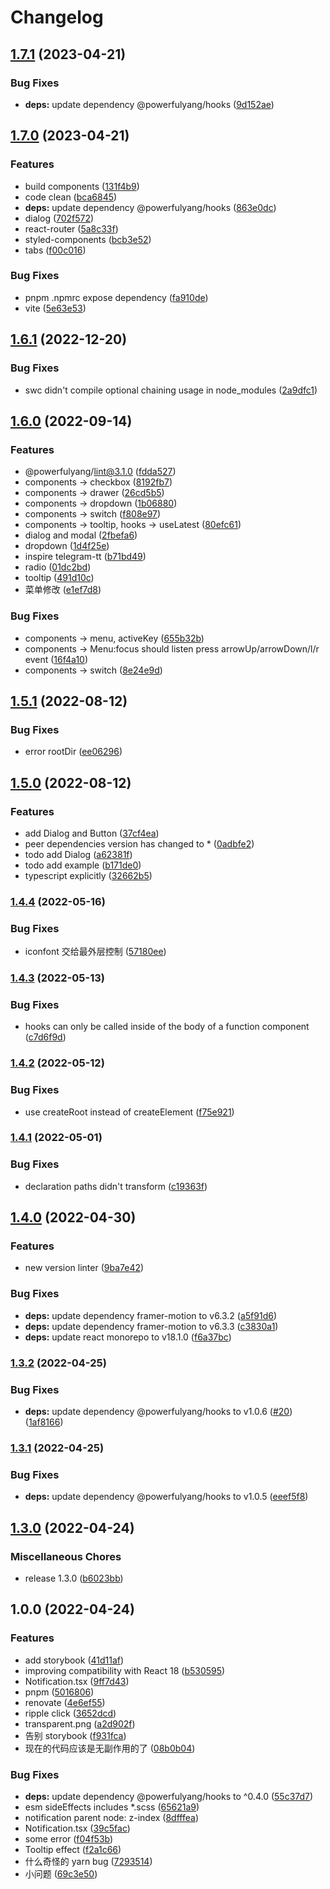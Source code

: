 # Changelog

## [1.7.1](https://github.com/powerfulyang/components/compare/v1.7.0...v1.7.1) (2023-04-21)


### Bug Fixes

* **deps:** update dependency @powerfulyang/hooks ([9d152ae](https://github.com/powerfulyang/components/commit/9d152ae33c6962a56b24bcd1fc8beff6b3918324))

## [1.7.0](https://github.com/powerfulyang/components/compare/v1.6.1...v1.7.0) (2023-04-21)


### Features

* build components ([131f4b9](https://github.com/powerfulyang/components/commit/131f4b9c6de85acb8d1e966db4f84a41c3f8cf0e))
* code clean ([bca6845](https://github.com/powerfulyang/components/commit/bca6845a8db1c82d5e59633055a83fc5cf67025d))
* **deps:** update dependency @powerfulyang/hooks ([863e0dc](https://github.com/powerfulyang/components/commit/863e0dc854b89479bbb53ecc8d5269feecae117c))
* dialog ([702f572](https://github.com/powerfulyang/components/commit/702f572258f27367403069783d52df50719eb9e4))
* react-router ([5a8c33f](https://github.com/powerfulyang/components/commit/5a8c33f96dc7712abb331bbbae591f32547ba2e1))
* styled-components ([bcb3e52](https://github.com/powerfulyang/components/commit/bcb3e5230dfcf5c36d24734cf98031cdef4b08c3))
* tabs ([f00c016](https://github.com/powerfulyang/components/commit/f00c016cbbb136e0d41cd3c927e8add416df8803))


### Bug Fixes

* pnpm .npmrc expose dependency ([fa910de](https://github.com/powerfulyang/components/commit/fa910defd7506d2903731b85e2a895a0ef022152))
* vite ([5e63e53](https://github.com/powerfulyang/components/commit/5e63e53c23c5e6f83b4a6f19ac5b6516ca4ca648))

## [1.6.1](https://github.com/powerfulyang/components/compare/v1.6.0...v1.6.1) (2022-12-20)


### Bug Fixes

* swc didn't compile optional chaining usage in node_modules ([2a9dfc1](https://github.com/powerfulyang/components/commit/2a9dfc147c7e7c4ff89a6e8431cb8effe8a07105))

## [1.6.0](https://github.com/powerfulyang/components/compare/v1.5.1...v1.6.0) (2022-09-14)


### Features

* @powerfulyang/lint@3.1.0 ([fdda527](https://github.com/powerfulyang/components/commit/fdda527fca3c0c241a406d5d905fdcc493b28131))
* components -> checkbox ([8192fb7](https://github.com/powerfulyang/components/commit/8192fb7bc87684cf2f9f0d33c84a4e119816f0cb))
* components -> drawer ([26cd5b5](https://github.com/powerfulyang/components/commit/26cd5b5c6b22a88c27f4ebb13b01ec6021bc5c5a))
* components -> dropdown ([1b06880](https://github.com/powerfulyang/components/commit/1b06880463a6f99e1e976cea7080c72a61cc52ca))
* components -> switch ([f808e97](https://github.com/powerfulyang/components/commit/f808e979351e1e71d18cebf8b1739fc850c8f3bf))
* components -> tooltip, hooks -> useLatest ([80efc61](https://github.com/powerfulyang/components/commit/80efc619688deddda17f5e072333b2d0c5b691ac))
* dialog and modal ([2fbefa6](https://github.com/powerfulyang/components/commit/2fbefa63ec027e1aab2c9af54c5a603d19d40808))
* dropdown ([1d4f25e](https://github.com/powerfulyang/components/commit/1d4f25e7a76456d9cd472007da96bb45dc754af2))
* inspire telegram-tt ([b71bd49](https://github.com/powerfulyang/components/commit/b71bd49cd9006fe7d1bea23acc0b2a491a98ae36))
* radio ([01dc2bd](https://github.com/powerfulyang/components/commit/01dc2bd5805b097e9be57b9e1add3db8b4d58564))
* tooltip ([491d10c](https://github.com/powerfulyang/components/commit/491d10c756fbdda915c1ee524c869a9d12fa317b))
* 菜单修改 ([e1ef7d8](https://github.com/powerfulyang/components/commit/e1ef7d8970b152bf0aa75a910cae13117f93d5c5))


### Bug Fixes

* components -> menu, activeKey ([655b32b](https://github.com/powerfulyang/components/commit/655b32bcc80bfec5f9ba6ab4f01aff3fd6e91e1e))
* components -> Menu:focus should listen press arrowUp/arrowDown/l/r event ([16f4a10](https://github.com/powerfulyang/components/commit/16f4a10714976980a0f537fd2f3fe3d0dfd2f413))
* components -> switch ([8e24e9d](https://github.com/powerfulyang/components/commit/8e24e9d3df3cc59ce424c6e51401f211cfcdd557))

## [1.5.1](https://github.com/powerfulyang/components/compare/v1.5.0...v1.5.1) (2022-08-12)


### Bug Fixes

* error rootDir ([ee06296](https://github.com/powerfulyang/components/commit/ee06296e8b5fce3c3c0d7b8e3b560a455002e444))

## [1.5.0](https://github.com/powerfulyang/components/compare/v1.4.4...v1.5.0) (2022-08-12)


### Features

* add Dialog and Button ([37cf4ea](https://github.com/powerfulyang/components/commit/37cf4ea9077b8f9561c0e5b2acd38e36ac8475dd))
* peer dependencies version has changed to * ([0adbfe2](https://github.com/powerfulyang/components/commit/0adbfe2c60fa67e39e56f4bd07e8ddefcfe565d8))
* todo add Dialog ([a62381f](https://github.com/powerfulyang/components/commit/a62381fc8b9f480dfdbe6a02cf1c49309419a8df))
* todo add example ([b171de0](https://github.com/powerfulyang/components/commit/b171de0d343a76e1cf4d80b82e9962788d965f4c))
* typescript explicitly ([32662b5](https://github.com/powerfulyang/components/commit/32662b516d3f394a51f802e92c7b076ea3cb4a71))

### [1.4.4](https://github.com/powerfulyang/components/compare/v1.4.3...v1.4.4) (2022-05-16)


### Bug Fixes

* iconfont 交给最外层控制 ([57180ee](https://github.com/powerfulyang/components/commit/57180eee2cb126dd0b2752c705fecddb1300a39a))

### [1.4.3](https://github.com/powerfulyang/components/compare/v1.4.2...v1.4.3) (2022-05-13)


### Bug Fixes

* hooks can only be called inside of the body of a function component ([c7d6f9d](https://github.com/powerfulyang/components/commit/c7d6f9d766b98b74111ae81bb46051338bea841f))

### [1.4.2](https://github.com/powerfulyang/components/compare/v1.4.1...v1.4.2) (2022-05-12)


### Bug Fixes

* use createRoot instead of createElement ([f75e921](https://github.com/powerfulyang/components/commit/f75e9217a67305a13d32a50a96f66176d38286fb))

### [1.4.1](https://github.com/powerfulyang/components/compare/v1.4.0...v1.4.1) (2022-05-01)


### Bug Fixes

* declaration paths didn't transform ([c19363f](https://github.com/powerfulyang/components/commit/c19363fbee2b787c20ee5fae3470f92cbc6cf6ee))

## [1.4.0](https://github.com/powerfulyang/components/compare/v1.3.2...v1.4.0) (2022-04-30)


### Features

* new version linter ([9ba7e42](https://github.com/powerfulyang/components/commit/9ba7e42b91a7d52cb11d2d2237a4dc29cf187e76))


### Bug Fixes

* **deps:** update dependency framer-motion to v6.3.2 ([a5f91d6](https://github.com/powerfulyang/components/commit/a5f91d679d526425c861faa84bdb829211abf680))
* **deps:** update dependency framer-motion to v6.3.3 ([c3830a1](https://github.com/powerfulyang/components/commit/c3830a195d2364cf1afc008c01f34288266b45b9))
* **deps:** update react monorepo to v18.1.0 ([f6a37bc](https://github.com/powerfulyang/components/commit/f6a37bcc1f458e12d7c58655f3c1d9c26b6d7bf7))

### [1.3.2](https://github.com/powerfulyang/components/compare/v1.3.1...v1.3.2) (2022-04-25)


### Bug Fixes

* **deps:** update dependency @powerfulyang/hooks to v1.0.6 ([#20](https://github.com/powerfulyang/components/issues/20)) ([1af8166](https://github.com/powerfulyang/components/commit/1af8166aaf07e8f208464ad9afce433f11b62fd3))

### [1.3.1](https://github.com/powerfulyang/components/compare/v1.3.0...v1.3.1) (2022-04-25)


### Bug Fixes

* **deps:** update dependency @powerfulyang/hooks to v1.0.5 ([eeef5f8](https://github.com/powerfulyang/components/commit/eeef5f8f5a25d2a104feeb3870047bc0dabd2b5d))

## [1.3.0](https://github.com/powerfulyang/components/compare/v1.0.0...v1.3.0) (2022-04-24)


### Miscellaneous Chores

* release 1.3.0 ([b6023bb](https://github.com/powerfulyang/components/commit/b6023bbfc95253cfebc83941106ee59e26138347))

## 1.0.0 (2022-04-24)


### Features

* add storybook ([41d11af](https://github.com/powerfulyang/components/commit/41d11afe673250d41232254d64d993f323f035d5))
* improving compatibility with React 18 ([b530595](https://github.com/powerfulyang/components/commit/b530595bbe5dd761c8f1fe85e22d95c01c13a367))
* Notification.tsx ([9ff7d43](https://github.com/powerfulyang/components/commit/9ff7d430d0937dc577d292b0633a69152fd1e052))
* pnpm ([5016806](https://github.com/powerfulyang/components/commit/5016806c30e6a1f8bad368e0038074e25dee9d76))
* renovate ([4e6ef55](https://github.com/powerfulyang/components/commit/4e6ef55c3b89d045b085be1516bc9ab403a9103e))
* ripple click ([3652dcd](https://github.com/powerfulyang/components/commit/3652dcd37b4b18ff1d829626a2d571c08396b960))
* transparent.png ([a2d902f](https://github.com/powerfulyang/components/commit/a2d902f0d990dc9a0e4c2a18859addca10494f65))
* 告别 storybook ([f931fca](https://github.com/powerfulyang/components/commit/f931fcaf00292afc421094bb9bc83f788591f3c4))
* 现在的代码应该是无副作用的了 ([08b0b04](https://github.com/powerfulyang/components/commit/08b0b04cb947e4062e02b6cc3f247f97cecba586))


### Bug Fixes

* **deps:** update dependency @powerfulyang/hooks to ^0.4.0 ([55c37d7](https://github.com/powerfulyang/components/commit/55c37d73bb8a912f25d29638cab95256ef0eb0ca))
* esm sideEffects includes *.scss ([65621a9](https://github.com/powerfulyang/components/commit/65621a907839675c0d9b836efabd2ab625a58a3e))
* notification parent node: z-index ([8dfffea](https://github.com/powerfulyang/components/commit/8dfffea743e794b911cee5451dc99102873e95d6))
* Notification.tsx ([39c5fac](https://github.com/powerfulyang/components/commit/39c5fac63e5e6fad6fd5ff17cfd5b591ded1fb1c))
* some error ([f04f53b](https://github.com/powerfulyang/components/commit/f04f53be89509f61f36b29dc506affd3e94d69ea))
* Tooltip effect ([f2a1c66](https://github.com/powerfulyang/components/commit/f2a1c66fcbec22f68be96165a614ea956afebf39))
* 什么奇怪的 yarn bug ([7293514](https://github.com/powerfulyang/components/commit/7293514d605ce4f454eb4b2cbfbd53e2738b5ac9))
* 小问题 ([69c3e50](https://github.com/powerfulyang/components/commit/69c3e50c9962ec88358cb945a8d13acda218490e))
